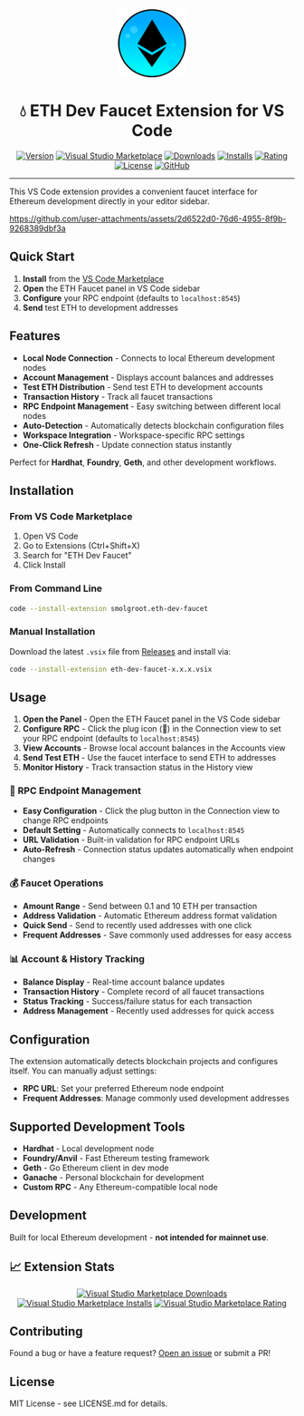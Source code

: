 <div align="center">
  <img src="icon.png" alt="ETH Dev Faucet Logo" width="120" height="120">
  
  # 💧 ETH Dev Faucet Extension for VS Code
  
  [![Version](https://img.shields.io/badge/version-0.1.5-blue.svg)](https://marketplace.visualstudio.com/items?itemName=smolgroot.eth-dev-faucet)
  [![Visual Studio Marketplace](https://img.shields.io/visual-studio-marketplace/v/smolgroot.eth-dev-faucet?color=blue&label=VS%20Code%20Marketplace)](https://marketplace.visualstudio.com/items?itemName=smolgroot.eth-dev-faucet)
  [![Downloads](https://img.shields.io/visual-studio-marketplace/d/smolgroot.eth-dev-faucet?color=green)](https://marketplace.visualstudio.com/items?itemName=smolgroot.eth-dev-faucet)
  [![Installs](https://img.shields.io/visual-studio-marketplace/i/smolgroot.eth-dev-faucet?color=green)](https://marketplace.visualstudio.com/items?itemName=smolgroot.eth-dev-faucet)
  [![Rating](https://img.shields.io/visual-studio-marketplace/r/smolgroot.eth-dev-faucet?color=yellow)](https://marketplace.visualstudio.com/items?itemName=smolgroot.eth-dev-faucet)
  [![License](https://img.shields.io/badge/license-MIT-green.svg)](LICENSE.md)
  [![GitHub](https://img.shields.io/badge/GitHub-smolgroot%2Feth--dev--faucet--vscode-blue?logo=github)](https://github.com/smolgroot/eth-dev-faucet-vscode)
</div>

---

This VS Code extension provides a convenient faucet interface for Ethereum development directly in your editor sidebar.

https://github.com/user-attachments/assets/2d6522d0-76d6-4955-8f9b-9268389dbf3a

## Quick Start

1. **Install** from the [VS Code Marketplace](https://marketplace.visualstudio.com/items?itemName=smolgroot.eth-dev-faucet)
2. **Open** the ETH Faucet panel in VS Code sidebar
3. **Configure** your RPC endpoint (defaults to `localhost:8545`)
4. **Send** test ETH to development addresses

## Features

* **Local Node Connection** - Connects to local Ethereum development nodes
* **Account Management** - Displays account balances and addresses
* **Test ETH Distribution** - Send test ETH to development accounts
* **Transaction History** - Track all faucet transactions
* **RPC Endpoint Management** - Easy switching between different local nodes
* **Auto-Detection** - Automatically detects blockchain configuration files
* **Workspace Integration** - Workspace-specific RPC settings
* **One-Click Refresh** - Update connection status instantly

Perfect for **Hardhat**, **Foundry**, **Geth**, and other development workflows.

## Installation

### From VS Code Marketplace
1. Open VS Code
2. Go to Extensions (Ctrl+Shift+X)
3. Search for "ETH Dev Faucet"
4. Click Install

### From Command Line
```bash
code --install-extension smolgroot.eth-dev-faucet
```

### Manual Installation
Download the latest `.vsix` file from [Releases](https://github.com/smolgroot/eth-dev-faucet-vscode/releases) and install via:
```bash
code --install-extension eth-dev-faucet-x.x.x.vsix
```

## Usage

1. **Open the Panel** - Open the ETH Faucet panel in the VS Code sidebar
2. **Configure RPC** - Click the plug icon (🔌) in the Connection view to set your RPC endpoint (defaults to `localhost:8545`)
3. **View Accounts** - Browse local account balances in the Accounts view
4. **Send Test ETH** - Use the faucet interface to send ETH to addresses
5. **Monitor History** - Track transaction status in the History view

### 🔌 RPC Endpoint Management

- **Easy Configuration** - Click the plug button in the Connection view to change RPC endpoints
- **Default Setting** - Automatically connects to `localhost:8545`
- **URL Validation** - Built-in validation for RPC endpoint URLs
- **Auto-Refresh** - Connection status updates automatically when endpoint changes

### 💰 Faucet Operations

- **Amount Range** - Send between 0.1 and 10 ETH per transaction
- **Address Validation** - Automatic Ethereum address format validation
- **Quick Send** - Send to recently used addresses with one click
- **Frequent Addresses** - Save commonly used addresses for easy access

### 📊 Account & History Tracking

- **Balance Display** - Real-time account balance updates
- **Transaction History** - Complete record of all faucet transactions
- **Status Tracking** - Success/failure status for each transaction
- **Address Management** - Recently used addresses for quick access

## Configuration

The extension automatically detects blockchain projects and configures itself. You can manually adjust settings:

- **RPC URL**: Set your preferred Ethereum node endpoint
- **Frequent Addresses**: Manage commonly used development addresses

## Supported Development Tools

- **Hardhat** - Local development node
- **Foundry/Anvil** - Fast Ethereum testing framework
- **Geth** - Go Ethereum client in dev mode
- **Ganache** - Personal blockchain for development
- **Custom RPC** - Any Ethereum-compatible local node

## Development

Built for local Ethereum development - **not intended for mainnet use**.

## 📈 Extension Stats

<div align="center">
  
[![Visual Studio Marketplace Downloads](https://img.shields.io/visual-studio-marketplace/d/smolgroot.eth-dev-faucet?style=for-the-badge&color=4CAF50)](https://marketplace.visualstudio.com/items?itemName=smolgroot.eth-dev-faucet)
[![Visual Studio Marketplace Installs](https://img.shields.io/visual-studio-marketplace/i/smolgroot.eth-dev-faucet?style=for-the-badge&color=2196F3)](https://marketplace.visualstudio.com/items?itemName=smolgroot.eth-dev-faucet)
[![Visual Studio Marketplace Rating](https://img.shields.io/visual-studio-marketplace/r/smolgroot.eth-dev-faucet?style=for-the-badge&color=FF9800)](https://marketplace.visualstudio.com/items?itemName=smolgroot.eth-dev-faucet)

</div>

## Contributing

Found a bug or have a feature request? [Open an issue](https://github.com/smolgroot/eth-dev-faucet-vscode/issues) or submit a PR!

## License

MIT License - see LICENSE.md for details.
